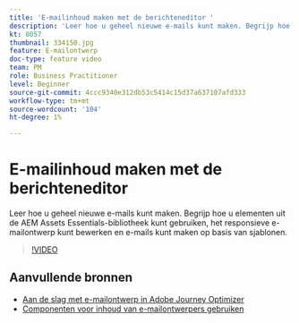 ```yaml
---
title: 'E-mailinhoud maken met de berichteneditor '
description: 'Leer hoe u geheel nieuwe e-mails kunt maken. Begrijp hoe u elementen uit de AEM Assets Essentials-bibliotheek kunt gebruiken, het responsieve e-mailontwerp kunt bewerken en e-mails kunt maken op basis van sjablonen. '
kt: 8057
thumbnail: 334150.jpg
feature: E-mailontwerp
doc-type: feature video
team: PM
role: Business Practitioner
level: Beginner
source-git-commit: 4ccc9340e312db53c5414c15d37a637107afd333
workflow-type: tm+mt
source-wordcount: '104'
ht-degree: 1%

---
```



# E-mailinhoud maken met de berichteneditor

Leer hoe u geheel nieuwe e-mails kunt maken. Begrijp hoe u elementen uit de AEM Assets Essentials-bibliotheek kunt gebruiken, het responsieve e-mailontwerp kunt bewerken en e-mails kunt maken op basis van sjablonen.

>[!VIDEO](https://video.tv.adobe.com/v/334150?quality=12)

## Aanvullende bronnen

* [Aan de slag met e-mailontwerp in Adobe Journey Optimizer](https://experienceleague.adobe.com/docs/journey-optimizer/using/create-messages/email-designer/design-emails.html)
* [Componenten voor inhoud van e-mailontwerpers gebruiken](https://experienceleague.adobe.com/docs/journey-optimizer/using/create-messages/email-designer/design-emails.html)
